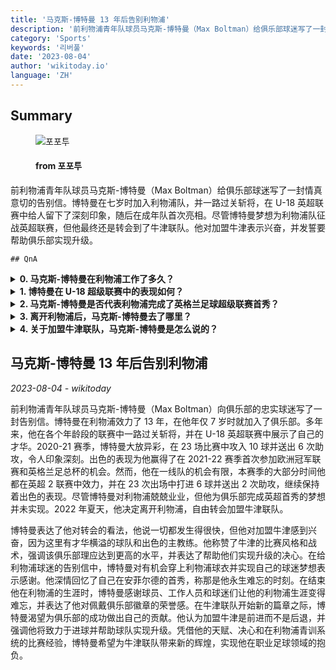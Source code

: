 ```yaml
---
title: '马克斯-博特曼 13 年后告别利物浦'
description: '前利物浦青年队球员马克斯-博特曼（Max Boltman）给俱乐部球迷写了一封情真意切的告别信。博特曼在七岁时加入利物浦队，并一路过关斩将，在 U-18 英超联赛中给人留下了深刻印象，随后在成年队首次亮相。尽管博特曼梦想为利物浦队征战英超联赛，但他最终还是转会到了牛津联队。他对加盟牛津表示兴奋，并发誓要帮助俱乐部实现升级。'
category: 'Sports'
keywords: '리버풀'
date: '2023-08-04'
author: 'wikitoday.io'
language: 'ZH'
---
```


## Summary



<figure>
    <img src="https://cdn.fourfourtwo.co.kr/news/thumbnail/202308/38661_88065_2048_v150.jpg" alt="포포투" />
    <figcaption>
        <h4> from 포포투</h4>
    </figcaption>
</figure>


前利物浦青年队球员马克斯-博特曼（Max Boltman）给俱乐部球迷写了一封情真意切的告别信。博特曼在七岁时加入利物浦队，并一路过关斩将，在 U-18 英超联赛中给人留下了深刻印象，随后在成年队首次亮相。尽管博特曼梦想为利物浦队征战英超联赛，但他最终还是转会到了牛津联队。他对加盟牛津表示兴奋，并发誓要帮助俱乐部实现升级。


    ## QnA

    
<details>
        <summary><b>0. 马克斯-博特曼在利物浦工作了多久？</b></summary>
        马克斯-博特曼在利物浦工作了 13 年。
    </details>
    
<details>
        <summary><b>1. 博特曼在 U-18 超级联赛中的表现如何？</b></summary>
        2020-21 赛季，博特曼在 U-18 超级联赛中表现出色，在 23 场比赛中打进 10 球并送出 6 次助攻。
    </details>
    
<details>
        <summary><b>2. 马克斯-博特曼是否代表利物浦完成了英格兰足球超级联赛首秀？</b></summary>
        不，马克斯-博特曼并没有代表利物浦完成他在英格兰足球超级联赛的首秀。
    </details>
    
<details>
        <summary><b>3. 离开利物浦后，马克斯-博特曼去了哪里？</b></summary>
        离开利物浦后，马克斯-博特曼加盟了牛津联队。
    </details>
    
<details>
        <summary><b>4. 关于加盟牛津联队，马克斯-博特曼是怎么说的？</b></summary>
        马克斯-博特曼对加盟牛津联队表示非常兴奋，他称赞了俱乐部才华横溢的阵容和出色的主教练。他还表示，他相信加盟牛津是一种进步，而不是退步。
    </details>
    


## 马克斯-博特曼 13 年后告别利物浦

_2023-08-04 - wikitoday_

前利物浦青年队球员马克斯-博特曼（Max Boltman）向俱乐部的忠实球迷写了一封告别信。博特曼在利物浦效力了 13 年，在他年仅 7 岁时就加入了俱乐部。多年来，他在各个年龄段的联赛中一路过关斩将，并在 U-18 英超联赛中展示了自己的才华。2020-21 赛季，博特曼大放异彩，在 23 场比赛中攻入 10 球并送出 6 次助攻，令人印象深刻。出色的表现为他赢得了在 2021-22 赛季首次参加欧洲冠军联赛和英格兰足总杯的机会。然而，他在一线队的机会有限，本赛季的大部分时间他都在英超 2 联赛中效力，并在 23 次出场中打进 6 球并送出 2 次助攻，继续保持着出色的表现。尽管博特曼对利物浦兢兢业业，但他为俱乐部完成英超首秀的梦想并未实现。2022 年夏天，他决定离开利物浦，自由转会加盟牛津联队。



博特曼表达了他对转会的看法，他说一切都发生得很快，但他对加盟牛津感到兴奋，因为这里有才华横溢的球队和出色的主教练。他称赞了牛津的比赛风格和战术，强调该俱乐部理应达到更高的水平，并表达了帮助他们实现升级的决心。在给利物浦球迷的告别信中，博特曼对有机会穿上利物浦球衣并实现自己的球迷梦想表示感谢。他深情回忆了自己在安菲尔德的首秀，称那是他永生难忘的时刻。在结束他在利物浦的生涯时，博特曼感谢球员、工作人员和球迷们让他的利物浦生涯变得难忘，并表达了他对佩戴俱乐部徽章的荣誉感。在牛津联队开始新的篇章之际，博特曼渴望为俱乐部的成功做出自己的贡献。他认为加盟牛津是前进而不是后退，并强调他将致力于进球并帮助球队实现升级。凭借他的天赋、决心和在利物浦青训系统的比赛经验，博特曼希望为牛津联队带来新的辉煌，实现他在职业足球领域的抱负。
